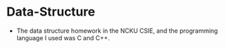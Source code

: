 # Data-Structure
* The data structure homework in the NCKU CSIE, and the programming language I used was C and C++.
